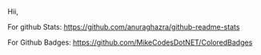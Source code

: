 Hii,

For github Stats: https://github.com/anuraghazra/github-readme-stats

For Github Badges: https://github.com/MikeCodesDotNET/ColoredBadges